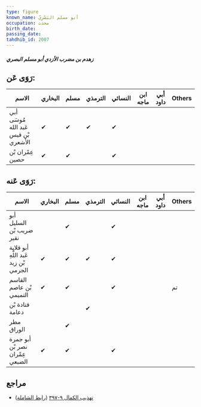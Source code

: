 ```yaml
---
type: figure
known_name: أبو مسلم البَصْرِيّ
occupation: محدث
birth_date:
passing_date:
tahdhib_id: 2007
---
```

##### زهدم بن مضرب الأزدي أبو مسلم البصري

## رَوَى عَن:
| الاسم                                | البخاري | مسلم | الترمذي | النسائي | ابن ماجه | أبي داود | Others |
| ------------------------------------ | ------- | ---- | ------- | ------- | -------- | -------- | ------ |
| أبي مُوسَى عَبد الله بْن قيس الأشعري | ✔       | ✔    | ✔       | ✔       |          |          |        |
| عِمْران بْن حصين                     | ✔       | ✔    |         | ✔       |          |          |        |
## رَوَى عَنه:
| الاسم                                 | البخاري | مسلم | الترمذي | النسائي | ابن ماجه | أبي داود | Others |
| ------------------------------------- | ------- | ---- | ------- | ------- | -------- | -------- | ------ |
| أبو السليل ضريب بْن نقير              |         | ✔    |         | ✔       |          |          |        |
| أبو قلابة عَبد اللَّهِ بْن زيد الجرمي | ✔       | ✔    | ✔       | ✔       |          |          |        |
| القاسم بْن عاصم التميمي               | ✔       | ✔    |         | ✔       |          |          | تم     |
| قتادة بْن دعامة                       |         |      | ✔       |         |          |          |        |
| مطر الوراق                            |         | ✔    |         |         |          |          |        |
| أبو جمرة نصر بْن عِمْران الضبعي       | ✔       | ✔    |         | ✔       |          |          |        |
## مراجع
- [تهذيب الكمال ٩-٣٩٧](obsidian://open?vault=Tahdhib-al-Kamal&file=Figures/٢٠٠٧-زهدم%20بن%20مضرب%20الأزدي%20أبو%20مسلم%20البصري) ([رابط الشاملة](https://shamela.ws/book/3722/4637))